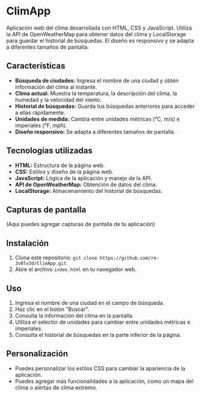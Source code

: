 # ClimApp
Aplicación web del clima desarrollada con HTML, CSS y JavaScript. Utiliza la API de OpenWeatherMap para obtener datos del clima y LocalStorage para guardar el historial de búsquedas. El diseño es responsivo y se adapta a diferentes tamaños de pantalla.

## Características

* **Búsqueda de ciudades:** Ingresa el nombre de una ciudad y obtén información del clima al instante.
* **Clima actual:** Muestra la temperatura, la descripción del clima, la humedad y la velocidad del viento.
* **Historial de búsquedas:** Guarda tus búsquedas anteriores para acceder a ellas rápidamente.
* **Unidades de medida:** Cambia entre unidades métricas (°C, m/s) e imperiales (°F, mph).
* **Diseño responsivo:** Se adapta a diferentes tamaños de pantalla.

## Tecnologías utilizadas

* **HTML:** Estructura de la página web.
* **CSS:** Estilos y diseño de la página web.
* **JavaScript:** Lógica de la aplicación y manejo de la API.
* **API de OpenWeatherMap:** Obtención de datos del clima.
* **LocalStorage:** Almacenamiento del historial de búsquedas.

## Capturas de pantalla

(Aquí puedes agregar capturas de pantalla de tu aplicación)

## Instalación

1.  Clona este repositorio: `git clone https://github.com/re-3v0lv3d/ClimApp.git`
2.  Abre el archivo `index.html` en tu navegador web.

## Uso

1.  Ingresa el nombre de una ciudad en el campo de búsqueda.
2.  Haz clic en el botón "Buscar".
3.  Consulta la información del clima en la pantalla.
4.  Utiliza el selector de unidades para cambiar entre unidades métricas e imperiales.
5.  Consulta el historial de búsquedas en la parte inferior de la página.

## Personalización

* Puedes personalizar los estilos CSS para cambiar la apariencia de la aplicación.
* Puedes agregar más funcionalidades a la aplicación, como un mapa del clima o alertas de clima extremo.
